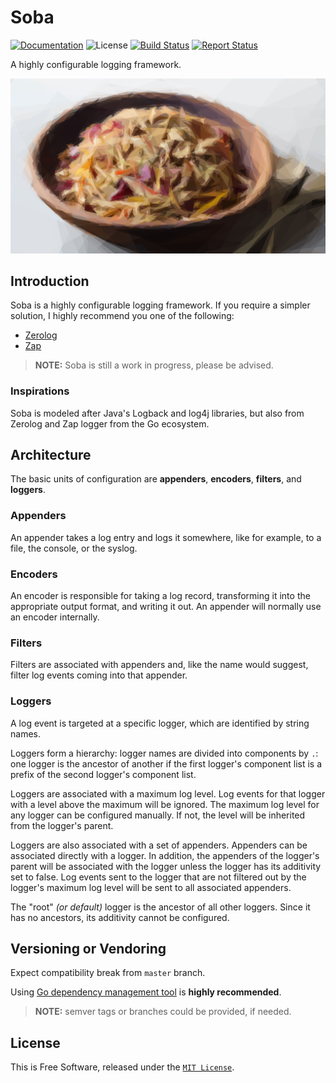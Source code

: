 # Soba

[![Documentation][godoc-img]][godoc-url]
![License][license-img]
[![Build Status][circle-img]][circle-url]
[![Report Status][goreport-img]][goreport-url]

A highly configurable logging framework.

[![Soba][soba-img]][soba-url]

## Introduction

Soba is a highly configurable logging framework.
If you require a simpler solution, I highly recommend you one of the following:

 * [Zerolog](https://github.com/rs/zerolog)
 * [Zap](https://github.com/uber-go/zap)

> **NOTE:** Soba is still a work in progress, please be advised.

### Inspirations

Soba is modeled after Java's Logback and log4j libraries, but also from Zerolog and Zap logger from the Go ecosystem.

## Architecture

The basic units of configuration are **appenders**, **encoders**, **filters**, and **loggers**.

### Appenders

An appender takes a log entry and logs it somewhere, like for example, to a file, the console, or the syslog.

### Encoders

An encoder is responsible for taking a log record, transforming it into the appropriate output format,
and writing it out. An appender will normally use an encoder internally.

### Filters

Filters are associated with appenders and, like the name would suggest, filter log events coming into that appender.

### Loggers

A log event is targeted at a specific logger, which are identified by string names.

Loggers form a hierarchy: logger names are divided into components by `.`:
one logger is the ancestor of another if the first logger's component list is a prefix of the second logger's
component list.

Loggers are associated with a maximum log level. Log events for that logger with a level above the maximum will be
ignored. The maximum log level for any logger can be configured manually. If not, the level will be inherited
from the logger's parent.

Loggers are also associated with a set of appenders. Appenders can be associated directly with a logger.
In addition, the appenders of the logger's parent will be associated with the logger unless the logger
has its additivity set to false. Log events sent to the logger that are not filtered out by the logger's
maximum log level will be sent to all associated appenders.

The "root" _(or default)_ logger is the ancestor of all other loggers.
Since it has no ancestors, its additivity cannot be configured.

## Versioning or Vendoring

Expect compatibility break from `master` branch.

Using [Go dependency management tool](https://github.com/golang/dep) is **highly recommended**.

> **NOTE:** semver tags or branches could be provided, if needed.

## License

This is Free Software, released under the [`MIT License`][license-url].

[soba-url]: https://github.com/novln/soba
[soba-img]: soba.png
[godoc-url]: https://godoc.org/github.com/novln/soba
[godoc-img]: https://godoc.org/github.com/novln/soba?status.svg
[license-img]: https://img.shields.io/badge/license-MIT-blue.svg
[license-url]: LICENSE
[circle-url]: https://circleci.com/gh/novln/soba/tree/master
[circle-img]: https://circleci.com/gh/novln/soba.svg?style=shield&circle-token=253294d3873e767a02475e5b83533b683b2d401f
[goreport-url]: https://goreportcard.com/report/novln/soba
[goreport-img]: https://goreportcard.com/badge/novln/soba
[zap-url]: https://github.com/uber-go/zap
[zerolog-url]: https://github.com/rs/zerolog
